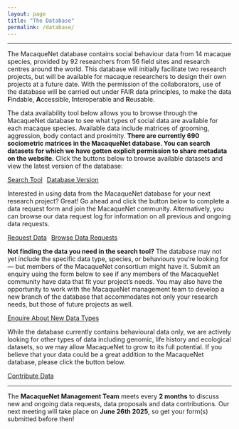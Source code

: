 ```yaml
---
layout: page
title: "The Database"
permalink: /database/
---
```

***

The MacaqueNet database contains social behaviour data from 14 macaque species, provided by 92 researchers from 56 field sites and research centres around the world. This database will initially facilitate two research projects, but will be available for macaque researchers to design their own projects at a future date. 
With the permission of the collaborators, use of the database will be carried out under FAIR data principles, to make the data **F**indable, **A**ccessible, **I**nteroperable and **R**eusable. 


The data availability tool below allows you to browse through the MacaqueNet database to see what types of social data are available for each macaque species. Available data include matrices of grooming, aggression, body contact and proximity. 
**There are currently 690 sociometric matrices in the MacaqueNet database. You can search datasets for which we have gotten explicit permission to share metadata on the website.**
Click the buttons below to browse available datasets and view the latest version of the database:
<ul class="actions" style="display: flex; list-style: none; padding: 0; gap: 10px;">
    <li style="margin: 0;"><a href="https://macaquenet.shinyapps.io/MacaqueNet_database_search_tool/" frameborder="no" width="100%" height="100%" target="_blank" class="button big">Search Tool</a></li>
    <li style="margin: 0;"><a href= "https://github.com/MacaqueNet/database/blob/main/NEWS.md" frameborder="no" width="100%" height="100%" target="_blank" class="button big">Database Version</a></li>
</ul>

Interested in using data from the MacaqueNet database for your next research project? Great! Go ahead and click the button below to complete a data request form and join the MacaqueNet community. Alternatively, you can browse our data request log for information on all previous and ongoing data requests.
<ul class="actions" style="display: flex; list-style: none; padding: 0; gap: 10px;">
        <li><a href="https://docs.google.com/forms/d/e/1FAIpQLSfR3pvQBxVdw8PK0UhnTfzd2Ty85oLSY3HVHmApoq7s-n26Jg/viewform?usp=sf_link" target="_blank" class="button big">Request Data</a></li> 
        <li><a href="https://github.com/MacaqueNet/database/blob/main/data_requests/MacaqueNet_data_request_log.csv" target="_blank" class="button big">Browse Data Requests</a></li> 
</ul>

<strong>Not finding the data you need in the search tool?</strong>
The database may not yet include the specific data type, species, or behaviours you’re looking for — but members of the MacaqueNet consortium might have it. 
Submit an enquiry using the form below to see if any members of the MacaqueNet community have data that fit your project’s needs.
You may also have the opportunity to work with the MacaqueNet management team to develop a new branch of the database that accommodates not only your research needs, but those of future projects as well.

<ul class="actions" style="display: flex; list-style: none; padding: 0; gap: 10px;">
  <li style="margin: 0;"><a href= "https://docs.google.com/forms/d/e/1FAIpQLSfuJlBpVWx2BkJf3clWWpopfRvXad6y58oe2x-HNolBLXG9AA/viewform?usp=dialog" frameborder="no" width="100%" height="100%" target="_blank" class="button big">Enquire About New Data Types</a></li>
</ul>

While the database currently contains behavioural data only, we are actively looking for other types of data including genomic, life history and ecological datasets, so we may allow MacaqueNet to grow to its full potential. If you believe that your data could be a great addition to the MacaqueNet database, please click the button below.
<ul class="actions" style="display: flex; list-style: none; padding: 0; gap: 10px;">
    <li style="margin: 0;"><a href="https://docs.google.com/forms/d/e/1FAIpQLSfZYgh6GKW_CmiwbJu4KPil3OUEYgnB3ZUQjMhJ3XfZs2WPhw/viewform?usp=sf_link" frameborder="no" width="100%" height="100%" target="_blank" class="button big">Contribute Data</a></li>
</ul>

***

The **MacaqueNet Management Team** meets every **2 months** to discuss new and ongoing data requests, data proposals and data contributions. 
Our next meeting will take place on **June 26th 2025**, so get your form(s) submitted before then! 